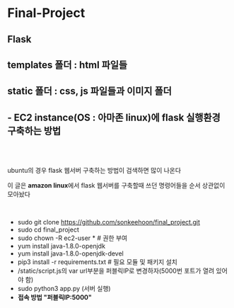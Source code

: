 # Final-Project

## Flask
## templates 폴더 : html 파일들 
## static 폴더 : css, js 파일들과 이미지 폴더
## - EC2 instance(OS : 아마존 linux)에 flask 실행환경 구축하는 방법
<br><br>

<p> ubuntu의 경우 flask 웹서버 구축하는 방법이 검색하면 많이 나온다 </p>
<p> 이 글은 <strong>amazon linux</strong>에서 flask 웹서버를 구축할때 쓰던 명령어들을 순서 상관없이 모아놨다 </p>
<br>

+ sudo git clone https://github.com/sonkeehoon/final_project.git
+ sudo cd final_project
+ sudo chown -R ec2-user *  # 권한 부여
+ yum install java-1.8.0-openjdk
+ yum install java-1.8.0-openjdk-devel
+ pip3 install -r requirements.txt    # 필요 모듈 및 패키지 설치
+ /static/script.js의 var url부분을 퍼블릭IP로 변경하자(5000번 포트가 열려 있어야 함)
+ sudo python3 app.py (서버 실행)
+ <strong> 접속 방법 "퍼블릭IP:5000"</strong>
 


